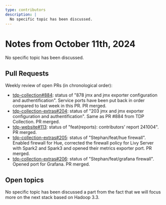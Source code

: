 ```yaml
---
type: contributors
description: |
  No specific topic has been discussed.
---
```


# Notes from October 11th, 2024

No specific topic has been discussed.

## Pull Requests

Weekly review of open PRs (in chronological order):

- [tdp-collection#884](https://github.com/TOSIT-IO/tdp-collection/pull/884): status of "878 jmx and jmx exporter configuration and authentification". Service ports have been put back in order compared to last week in this PR. PR merged.
- [tdp-collection-extras#204](https://github.com/TOSIT-IO/tdp-collection-extras/pull/204): status of "203 jmx and jmx exporter configuration and authentification". Same as PR #884 from TDP Collection. PR merged.
- [tdp-website#113](https://github.com/TOSIT-IO/tdp-website/pull/113): status of "feat(reports): contributors' report 241004". PR merged.
- [tdp-collection-extras#205](https://github.com/TOSIT-IO/tdp-collection-extras/pull/205): status of "Stephan/feat/hue firewall". Enabled firewall for Hue, corrected the firewall policy for Livy Server with Spark2 and Spark3 and opened their metrics exporter port. PR merged.
- [tdp-collection-extras#206](https://github.com/TOSIT-IO/tdp-collection-extras/pull/206): status of "Stephan/feat/grafana firewall". Opened port for Grafana. PR merged.

## Open topics

No specific topic has been discussed a part from the fact that we will focus more on the next stack based on Hadoop 3.3.
